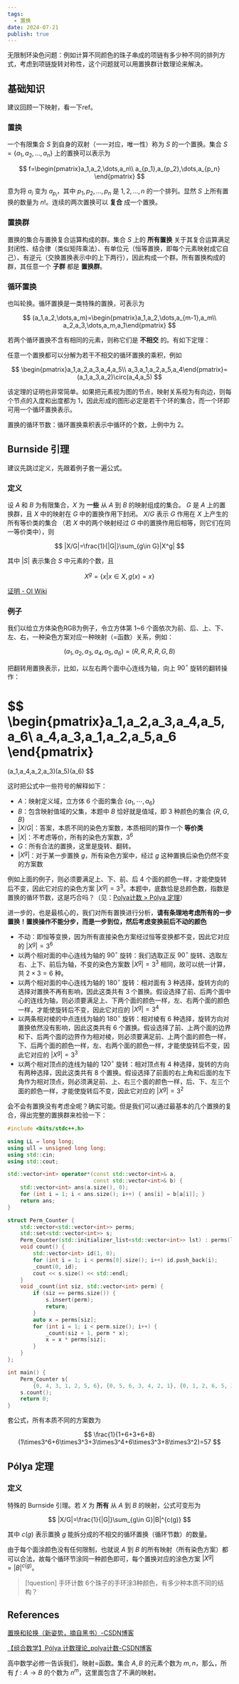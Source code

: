 ```yaml
---
tags:
  - 置换
date: 2024-07-21
publish: true
---
```


无限制环染色问题：例如计算不同颜色的珠子串成的项链有多少种不同的排列方式，考虑到项链旋转对称性，这个问题就可以用置换群计数理论来解决。

## 基础知识

建议回顾一下映射，看一下ref。
### 置换

一个有限集合 $S$ 到自身的双射（一一对应，唯一性）称为 $S$ 的一个置换。集合 $S=\{a_1,a_2,\dots,a_n\}$ 上的置换可以表示为

$$
f=\begin{pmatrix}a_1,a_2,\dots,a_n\\
a_{p_1},a_{p_2},\dots,a_{p_n}
\end{pmatrix}
$$

意为将 $a_i$ 变为 $a_{p_i}$，其中 $p_1,p_2,\dots,p_n$ 是 $1,2,\dots,n$ 的一个排列。显然 $S$ 上所有置换的数量为 $n!$。连续的两次置换可以 **复合** 成一个置换。

### 置换群

置换的集合与置换复合运算构成的群。集合 $S$ 上的 **所有置换** 关于其复合运算满足封闭性、结合律（类似矩阵乘法）、有单位元（恒等置换，即每个元素映射成它自己）、有逆元（交换置换表示中的上下两行），因此构成一个群。所有置换构成的群，其任意一个 **子群** 都是 **置换群**。

### 循环置换

也叫轮换。循环置换是一类特殊的置换，可表示为

$$
(a_1,a_2,\dots,a_m)=\begin{pmatrix}a_1,a_2,\dots,a_{m-1},a_m\\
a_2,a_3,\dots,a_m,a_1\end{pmatrix}
$$

若两个循环置换不含有相同的元素，则称它们是 **不相交** 的。有如下定理：

任意一个置换都可以分解为若干不相交的循环置换的乘积，例如

$$
\begin{pmatrix}a_1,a_2,a_3,a_4,a_5\\
a_3,a_1,a_2,a_5,a_4\end{pmatrix}=(a_1,a_3,a_2)\circ(a_4,a_5)
$$

该定理的证明也非常简单。如果把元素视为图的节点，映射关系视为有向边，则每个节点的入度和出度都为 1，因此形成的图形必定是若干个环的集合，而一个环即可用一个循环置换表示。

置换的循环节数：循环置换乘积表示中循环的个数，上例中为 2。

## Burnside 引理

建议先跳过定义，先跟着例子套一遍公式。

### 定义

设 $A$ 和 $B$ 为有限集合，$X$ 为 **一些** 从 $A$ 到 $B$ 的映射组成的集合。
$G$ 是 $A$ 上的置换群，且 $X$ 中的映射在 $G$ 中的置换作用下封闭。
$X/G$ 表示 $G$ 作用在 $X$ 上产生的所有等价类的集合
（若 $X$ 中的两个映射经过 $G$ 中的置换作用后相等，则它们在同一等价类中），则

$$
|X/G|=\frac{1}{|G|}\sum_{g\in G}|X^g|
$$

其中 $|S|$ 表示集合 $S$ 中元素的个数，且

$$
X^g=\{x|x\in X,g(x)=x\}
$$

[证明 - OI Wiki](https://oi-wiki.org/math/permutation-group/#%E8%AF%81%E6%98%8E)

### 例子

我们以给立方体染色RGB为例子，令立方体第 1~6 个面依次为前、后、上、下、左、右，一种染色方案对应一种映射（=函数）关系，例如：

$$
(a_1,a_2,a_3,a_4,a_5,a_6)=(R,R,R,R,G,B)
$$

把翻转用置换表示，比如，以左右两个面中心连线为轴，向上 $90^\circ$ 旋转的翻转操作：

$$
\begin{pmatrix}a_1,a_2,a_3,a_4,a_5,a_6\\
a_4,a_3,a_1,a_2,a_5,a_6
\end{pmatrix}
=
(a_1,a_4,a_2,a_3)(a_5)(a_6)
$$

这时把公式中一些符号的解释如下：

-   $A$：映射定义域，立方体 6 个面的集合 $\{a_1,\cdots,a_6\}$
-   $B$：包含映射值域的父集，本题中 $B$ 恰好就是值域，即 3 种颜色的集合 $\{R,G,B\}$
-   $|X/G|$：答案，本质不同的染色方案数，本质相同的算作一个 **等价类**
-   $|X|$：不考虑等价，所有的染色方案数，$3^6$
-   $G$：所有合法的置换，这里是旋转、翻转。
-   $|X^g|$：对于某一步置换 $g$，所有染色方案中，经过 $g$ 这种置换后染色仍然不变的方案数

例如上面的例子，则必须要满足上、下、前、后 4 个面的颜色一样，才能使旋转后不变，因此它对应的染色方案 $|X^g|=3^3$。本题中，底数恰是总颜色数，指数是置换的循环节数，这是巧合吗？（见：[Polya计数 \> Pólya 定理](#Pólya%20定理)）

进一步的，也是最核心的，我们对所有置换进行分析，**请有条理地考虑所有的一步置换！置换操作不能分步，而是一步到位，然后考虑变换前后不动的颜色**

-   不动：即恒等变换，因为所有直接染色方案经过恒等变换都不变，因此它对应的 $|X^g|=3^6$
-   以两个相对面的中心连线为轴的 $90^\circ$ 旋转：我们选取正反 $90^\circ$ 旋转、选取左右、上下、前后为轴，不变的染色方案数 $|X^g|=3^3$ 相同，故可以统一计算，共 $2\times3=6$ 种。
-   以两个相对面的中心连线为轴的 $180^\circ$ 旋转：相对面有 3 种选择，旋转方向的选择对置换不再有影响，因此这类共有 3 个置换。假设选择了前、后两个面中心的连线为轴，则必须要满足上、下两个面的颜色一样，左、右两个面的颜色一样，才能使旋转后不变，因此它对应的 $|X^g|=3^4$
-   以两条相对棱的中点连线为轴的 $180^\circ$ 旋转：相对棱有 6 种选择，旋转方向对置换依然没有影响，因此这类共有 6 个置换。假设选择了前、上两个面的边界和下、后两个面的边界作为相对棱，则必须要满足前、上两个面的颜色一样，下、后两个面的颜色一样，左、右两个面的颜色一样，才能使旋转后不变，因此它对应的 $|X^g|=3^3$
-   以两个相对顶点的连线为轴的 $120^\circ$ 旋转：相对顶点有 4 种选择，旋转的方向有两种选择，因此这类共有 8 个置换。假设选择了前面的右上角和后面的左下角作为相对顶点，则必须满足前、上、右三个面的颜色一样，后、下、左三个面的颜色一样，才能使旋转后不变，因此它对应的 $|X^g|=3^2$

会不会有置换没有考虑全呢？确实可能。但是我们可以通过最基本的几个置换的复合，得出完整的置换群来检验一下：

```cpp
#include <bits/stdc++.h>

using LL = long long;
using ull = unsigned long long;
using std::cin;
using std::cout;

std::vector<int> operator*(const std::vector<int>& a,
                           const std::vector<int>& b) {
    std::vector<int> ans(a.size(), 0);
    for (int i = 1; i < ans.size(); i++) { ans[i] = b[a[i]]; }
    return ans;
}

struct Perm_Counter {
    std::vector<std::vector<int>> perms;
    std::set<std::vector<int>> s;
    Perm_Counter(std::initializer_list<std::vector<int>> lst) : perms(lst) {}
    void count() {
        std::vector<int> id(1, 0);
        for (int i = 1; i < perms[0].size(); i++) id.push_back(i);
        _count(0, id);
        cout << s.size() << std::endl;
    }
    void _count(int siz, std::vector<int> perm) {
        if (siz == perms.size()) {
            s.insert(perm);
            return;
        }
        auto x = perms[siz];
        for (int i = 1; i < perm.size(); i++) {
            _count(siz + 1, perm * x);
            x = x * perms[siz];
        }
    }
};

int main() {
    Perm_Counter s{
        {0, 4, 3, 1, 2, 5, 6}, {0, 5, 6, 3, 4, 2, 1}, {0, 1, 2, 6, 5, 3, 4}};
    s.count();
    return 0;
}
```

套公式，所有本质不同的方案数为

$$
\frac{1}{1+6+3+6+8}(1\times3^6+6\times3^3+3\times3^4+6\times3^3+8\times3^2)=57
$$

## Pólya 定理

### 定义

特殊的 Burnside 引理。若 $X$ 为 **所有** 从 $A$ 到 $B$ 的映射，公式可变形为

$$
|X/G|=\frac{1}{|G|}\sum_{g\in G}|B|^{c(g)}
$$

其中 $c(g)$ 表示置换 $g$ 能拆分成的不相交的循环置换（循环节数）的数量。

由于每个面涂颜色没有任何限制，也就说 $A$ 到 $B$ 的所有映射（所有染色方案）都可以合法，故每个循环节涂同一种颜色即可，每个置换对应的涂色方案 $|X^g|=|B|^{c(g)}$。


> [!question] 手环计数
> 6个珠子的手环涂3种颜色，有多少种本质不同的结构？


## References

[置换和轮换（新姿势，摘自黑书）-CSDN博客](https://blog.csdn.net/wu_tongtong/article/details/78136028)

[【组合数学】Pólya 计数理论\_polya计数-CSDN博客](https://blog.csdn.net/cold_code486/article/details/135114849)

高中数学必修一告诉我们，映射=函数。集合 $A,B$ 的元素个数为 $m,n$，那么，所有 $f:A\rightarrow B$ 的个数为 $n^m$，这里面包含了不满的映射。
